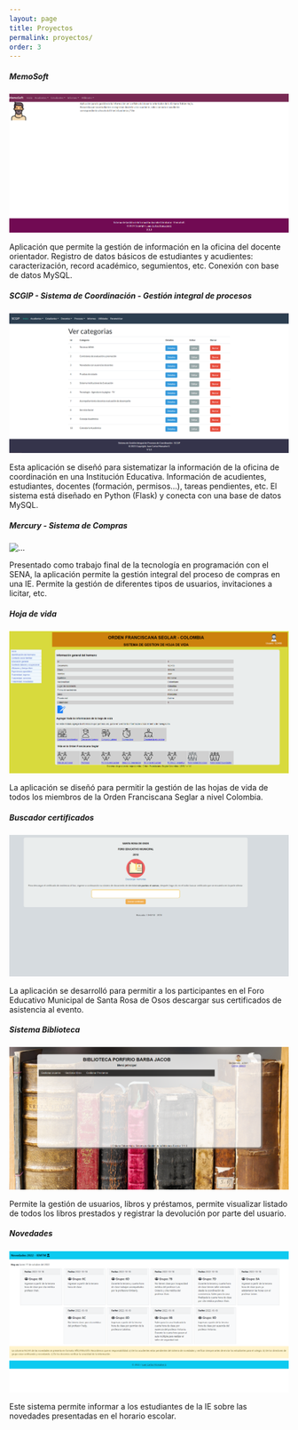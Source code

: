 ```yaml
---
layout: page
title: Proyectos
permalink: proyectos/
order: 3
---
```


<div class = "container-fluid">

<div class="row">

  <div class="col-sm-4">
    <div class="card">
      <div class="card-body">
        <h5 class="card-title">MemoSoft</h5>
        <img src="/images/proyectos/memosoft.png" class="card-img-top" alt="...">
        <p class="card-text">Aplicación que permite la gestión de información en la oficina del docente orientador. Registro de datos básicos de estudiantes y acudientes: caracterización, record académico, segumientos, etc. Conexión con base de datos MySQL.</p>
      </div>
    </div>
  </div>

  <div class="col-sm-4">
    <div class="card">
      <div class="card-body">
        <h5 class="card-title">SCGIP - Sistema de Coordinación - Gestión integral de procesos</h5>
        <img src="/images/proyectos/scgip.png" class="card-img-top" alt="...">
        <p class="card-text">Esta aplicación se diseñó para sistematizar la información de la oficina de coordinación en una Institución Educativa. Información de acudientes, estudiantes, docentes (formación, permisos...), tareas pendientes, etc. El sistema está diseñado en Python (Flask) y conecta con una base de datos MySQL.</p>
      </div>
    </div>
  </div>

  <div class="col-sm-4">
    <div class="card">
      <div class="card-body">
        <h5 class="card-title">Mercury - Sistema de Compras</h5>
        <img src="/images/proyectos/mercury.png" class="card-img-top" alt="...">
        <p class="card-text">Presentado como trabajo final de la tecnología en programación con el SENA, la aplicación permite la gestión integral del proceso de compras en una IE. Permite la gestión de diferentes tipos de usuarios, invitaciones a licitar, etc. </p>
      </div>
    </div>
  </div>


</div>

  <div class="row">

  <div class="col-sm-4">
    <div class="card">
      <div class="card-body">
        <h5 class="card-title">Hoja de vida</h5>
        <img src="/images/proyectos/ofs.png" class="card-img-top" alt="...">
        <p class="card-text">La aplicación se diseñó para permitir la gestión de las hojas de vida de todos los miembros de la Orden Franciscana Seglar a nivel Colombia.</p>
      </div>
    </div>
  </div>

<div class="col-sm-4">
    <div class="card">
      <div class="card-body">
        <h5 class="card-title">Buscador certificados</h5>
        <img src="/images/proyectos/foro.png" class="card-img-top" alt="...">
        <p class="card-text">La aplicación se desarrolló para permitir a los participantes en el Foro Educativo Municipal de Santa Rosa de Osos descargar sus certificados de asistencia al evento.</p>
      </div>
    </div>
  </div>

  <div class="col-sm-4">
    <div class="card">
      <div class="card-body">
        <h5 class="card-title">Sistema Biblioteca</h5>
        <img src="/images/proyectos/biblioteca.png" class="card-img-top" alt="...">
        <p class="card-text">Permite la gestión de usuarios, libros y préstamos, permite visualizar listado de todos los libros prestados y registrar la devolución por parte del usuario. </p>
      </div>
    </div>
  </div>

  
<div class="row">

  <div class="col-sm-4">
    <div class="card">
      <div class="card-body">
        <h5 class="card-title">Novedades</h5>
        <img src="/images/proyectos/novedades.png" class="card-img-top" alt="...">
        <p class="card-text">Este sistema permite informar a los estudiantes de la IE sobre las novedades presentadas en el horario escolar. </p>
      </div>
    </div>
  </div>


  

  </div>

</div>
    
</div>
